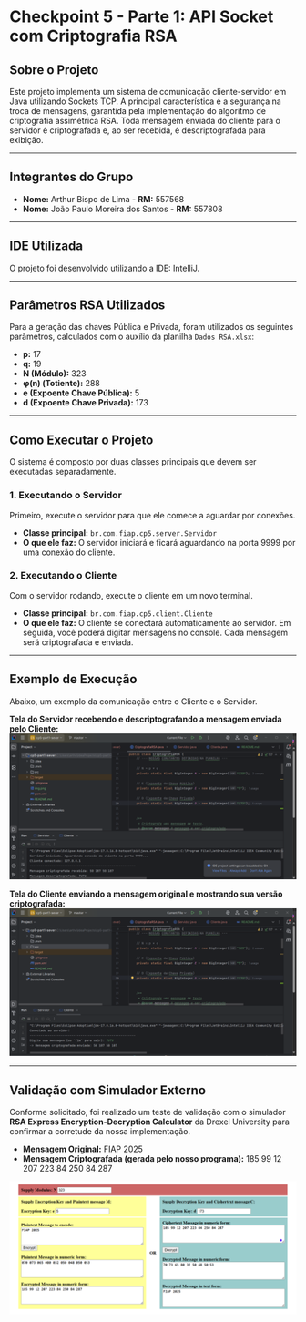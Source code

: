 # Checkpoint 5 - Parte 1: API Socket com Criptografia RSA

## Sobre o Projeto

Este projeto implementa um sistema de comunicação cliente-servidor em Java utilizando Sockets TCP. A principal característica é a segurança na troca de mensagens, garantida pela implementação do algoritmo de criptografia assimétrica RSA. Toda mensagem enviada do cliente para o servidor é criptografada e, ao ser recebida, é descriptografada para exibição.

---

## Integrantes do Grupo

* **Nome:** Arthur Bispo de Lima - **RM:** 557568
* **Nome:** João Paulo Moreira dos Santos - **RM:** 557808

---

## IDE Utilizada

O projeto foi desenvolvido utilizando a IDE: IntelliJ.

---

## Parâmetros RSA Utilizados

Para a geração das chaves Pública e Privada, foram utilizados os seguintes parâmetros, calculados com o auxílio da planilha `Dados RSA.xlsx`:

* **p:** 17
* **q:** 19
* **N (Módulo):** 323
* **φ(n) (Totiente):** 288
* **e (Expoente Chave Pública):** 5
* **d (Expoente Chave Privada):** 173

---

## Como Executar o Projeto

O sistema é composto por duas classes principais que devem ser executadas separadamente.

### 1. Executando o Servidor

Primeiro, execute o servidor para que ele comece a aguardar por conexões.

* **Classe principal:** `br.com.fiap.cp5.server.Servidor`
* **O que ele faz:** O servidor iniciará e ficará aguardando na porta 9999 por uma conexão do cliente.

### 2. Executando o Cliente

Com o servidor rodando, execute o cliente em um novo terminal.

* **Classe principal:** `br.com.fiap.cp5.client.Cliente`
* **O que ele faz:** O cliente se conectará automaticamente ao servidor. Em seguida, você poderá digitar mensagens no console. Cada mensagem será criptografada e enviada.

---

## Exemplo de Execução

Abaixo, um exemplo da comunicação entre o Cliente e o Servidor.

**Tela do Servidor recebendo e descriptografando a mensagem enviada pelo Cliente:**
![Tela do Servidor em Execução](https://raw.githubusercontent.com/ArthurBispo00/CP5-PART1-Server/master/imagem_tela_servidor.png)

**Tela do Cliente enviando a mensagem original e mostrando sua versão criptografada:**
![Tela do Cliente em Execução](https://raw.githubusercontent.com/ArthurBispo00/CP5-PART1-Server/master/imagem_tela_cliente.png)

---

## Validação com Simulador Externo

Conforme solicitado, foi realizado um teste de validação com o simulador **RSA Express Encryption-Decryption Calculator** da Drexel University para confirmar a corretude da nossa implementação.

* **Mensagem Original:** FIAP 2025
* **Mensagem Criptografada (gerada pelo nosso programa):** 185 99 12 207 223 84 250 84 287

![Tela do Cliente em Execução](https://raw.githubusercontent.com/ArthurBispo00/CP5-PART1-Server/master/Imagem_tela_drexel.png)